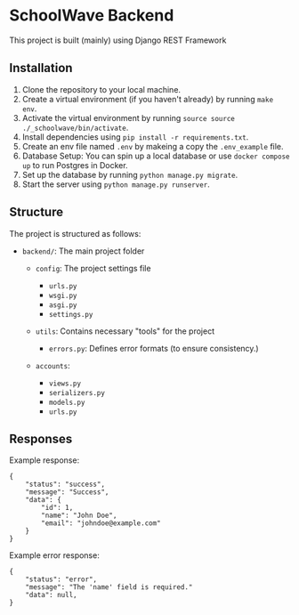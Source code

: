 # SchoolWave Backend

This project is built (mainly) using Django REST Framework

## Installation

1. Clone the repository to your local machine.
2. Create a virtual environment (if you haven't already) by running `make env`.
3. Activate the virtual environment by running `source source ./_schoolwave/bin/activate`.
4. Install dependencies using `pip install -r requirements.txt`.
5. Create an env file named `.env` by makeing a copy the `.env_example` file.
6. Database Setup: You can spin up a local database or use `docker compose up` to run Postgres in Docker.
7. Set up the database by running `python manage.py migrate`.
8. Start the server using `python manage.py runserver`.

## Structure

The project is structured as follows:

- `backend/`: The main project folder
  - `config`: The project settings file
    - `urls.py`
    - `wsgi.py`
    - `asgi.py`
    - `settings.py`
  
  - `utils`: Contains necessary "tools" for the project
    - `errors.py`: Defines error formats (to ensure consistency.)
    
  - `accounts`:
    - `views.py`
    - `serializers.py`
    - `models.py`
    - `urls.py` 

## Responses

Example response:

```
{
    "status": "success",
    "message": "Success",
    "data": {
        "id": 1,
        "name": "John Doe",
        "email": "johndoe@example.com"
    }
}
```

Example error response:

```
{
    "status": "error",
    "message": "The 'name' field is required."
    "data": null,
}
```